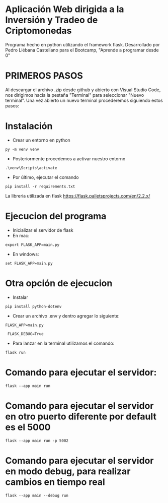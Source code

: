 # Aplicación Web dirigida a la Inversión y Tradeo de Criptomonedas

Programa hecho en python utilizando el framework flask.
Desarrollado por Pedro Liébana Castellano para el Bootcamp, "Aprende a programar desde 0"

# PRIMEROS PASOS

Al descargar el archivo .zip desde github y abierto con Visual Studio Code, nos dirigimos hacia la pestaña "Terminal" para seleccionar "Nuevo terminal". Una vez abierto un nuevo terminal procederemos siguiendo estos pasos:

# Instalación

- Crear un entorno en python 
```
py -m venv venv
```

- Posteriormente procedemos a activar nuestro entorno
```
.\venv\Scripts\activate
```

- Por último, ejecutar el comando
```
pip install -r requirements.txt
```
La libreria utilizada en flask https://flask.palletsprojects.com/en/2.2.x/

# Ejecucion del programa

- Inicializar el servidor de flask
- En mac: 
```
export FLASK_APP=main.py
```
- En windows: 
```
set FLASK_APP=main.py
```

# Otra opción de ejecucion
- Instalar
```
pip install python-dotenv
```
- Crear un archivo .env y dentro agregar lo siguiente:
``` 
FLASK_APP=main.py
```
```
 FLASK_DEBUG=True
  ```
- Para lanzar en la terminal utilizamos el comando:
``` 
flask run 
```

# Comando para ejecutar el servidor:
```
flask --app main run
```
# Comando para ejecutar el servidor en otro puerto diferente por default es el 5000
```
flask --app main run -p 5002
```
# Comando para ejecutar el servidor en modo debug, para realizar cambios en tiempo real
```
flask --app main --debug run
```